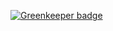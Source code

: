 

[![Greenkeeper badge](https://badges.greenkeeper.io/magicdawn/steady.svg)](https://greenkeeper.io/)